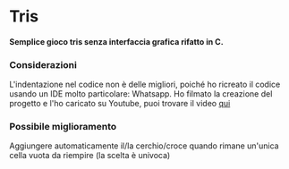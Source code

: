 # Tris

#### Semplice gioco tris senza interfaccia grafica rifatto in C.

### Considerazioni
L'indentazione nel codice non è delle migliori, poiché ho ricreato il codice usando un IDE molto particolare: Whatsapp. 
Ho filmato la creazione del progetto e l'ho caricato su Youtube, puoi trovare il video [qui]([https://youtu](https://youtu.be/whSLJhX3-RE?si=OeJiSJKfKKdxBAax))

### Possibile miglioramento
Aggiungere automaticamente il/la cerchio/croce quando rimane un'unica cella vuota da riempire (la scelta è univoca)
